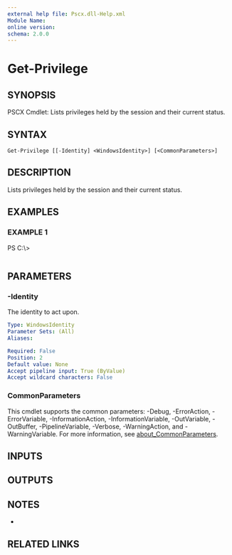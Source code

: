 ```yaml
---
external help file: Pscx.dll-Help.xml
Module Name:
online version:
schema: 2.0.0
---
```


# Get-Privilege

## SYNOPSIS
PSCX Cmdlet: Lists privileges held by the session and their current status.

## SYNTAX

```
Get-Privilege [[-Identity] <WindowsIdentity>] [<CommonParameters>]
```

## DESCRIPTION
Lists privileges held by the session and their current status.

## EXAMPLES

### EXAMPLE 1
PS C:\\\>

```

```

## PARAMETERS

### -Identity
The identity to act upon.

```yaml
Type: WindowsIdentity
Parameter Sets: (All)
Aliases:

Required: False
Position: 2
Default value: None
Accept pipeline input: True (ByValue)
Accept wildcard characters: False
```

### CommonParameters
This cmdlet supports the common parameters: -Debug, -ErrorAction, -ErrorVariable, -InformationAction, -InformationVariable, -OutVariable, -OutBuffer, -PipelineVariable, -Verbose, -WarningAction, and -WarningVariable. For more information, see [about_CommonParameters](http://go.microsoft.com/fwlink/?LinkID=113216).

## INPUTS

## OUTPUTS

## NOTES
*

## RELATED LINKS
